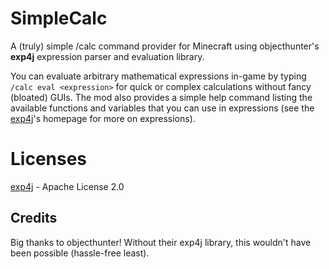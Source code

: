 # SimpleCalc
A (truly) simple /calc command provider for Minecraft using objecthunter's __exp4j__ expression parser and evaluation library.

You can evaluate arbitrary mathematical expressions in-game by typing ``/calc eval <expression>`` for quick or complex calculations without fancy (bloated) GUIs. The mod also provides a simple help command listing the available functions and variables that you can use in expressions (see the [exp4j](https://lallafa.objecthunter.net/exp4j/index.html)'s homepage for more on expressions).

# Licenses
[exp4j](https://lallafa.objecthunter.net/exp4j/license.html) - Apache License 2.0

## Credits
Big thanks to objecthunter! Without their exp4j library, this wouldn't have been possible (hassle-free least).
